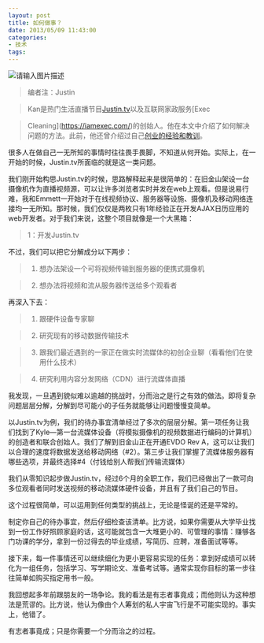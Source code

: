 ```yaml
---
layout: post
title: 如何做事？
date: 2013/05/09 11:43:00
categories: 
- 技术
tags: 
---
```


![请输入图片描述][1]

> 编者注：Justin  

> Kan是热门生活直播节目[Justin.tv](http://www.justin.tv/)以及互联网家政服务[Exec  

> Cleaning](https://iamexec.com/)的创始人。他在本文中介绍了如何解决问题的方法。此前，他还曾介绍过自己[创业的经验和教训](http://www.36kr.com/p/15231.html)。

很多人在做自己一无所知的事情时往往畏手畏脚，不知道从何开始。实际上，在一开始的时候，Justin.tv所面临的就是这一类问题。

我们刚开始构思Justin.tv的时候，思路解释起来是很简单的：在旧金山架设一台摄像机作为直播视频源，可以让许多浏览者实时并发在web上观看。但是说易行难，我和Emmett一开始对于在线视频协议、服务器等设施、摄像机及移动网络连接均一无所知。那时候，我们仅仅是两枚只有1年经验正在开发AJAX日历应用的web开发者。对于我们来说，这整个项目就像是一个大黑箱：

> 1：开发Justin.tv

不过，我们可以把它分解成分以下两步：

> 1.  想办法架设一个可将视频传输到服务器的便携式摄像机

> 2.  想办法将视频和流从服务器传送给多个观看者

再深入下去：

> 1.  跟硬件设备专家聊

> 2.  研究现有的移动数据传输技术

> 3.  跟我们最近遇到的一家正在做实时流媒体的初创企业聊（看看他们在使用什么技术）

> 4.  研究利用内容分发网络（CDN）进行流媒体直播

我发现，一旦遇到貌似难以逾越的挑战时，分而治之是行之有效的做法。即将复杂问题层层分解，分解到尽可能小的子任务就能够让问题慢慢变简单。

以Justin.tv为例，我们的待办事宜清单经过了多次的层层分解。第一项任务让我们找到了Kyle—第一台流媒体设备（将模拟摄像机的视频数据进行编码的计算机）的创造者和联合创始人。我们了解到旧金山正在开通EVDO Rev A，这可以让我们以合理的速度将数据发送给移动网络（#2）。第三步让我们掌握了流媒体服务器有哪些选项，并最终选择#4（付钱给别人帮我们传输流媒体）

我们从零知识起步做Justin.tv，经过6个月的全职工作，我们已经做出了一款可向多位观看者同时发送视频的移动流媒体硬件设备，并且有了我们自己的节目。

这个过程很简单，可以运用到任何类型的挑战上，无论是怪诞的还是平常的。

制定你自己的待办事宜，然后仔细检查该清单。比方说，如果你需要从大学毕业找到一份工作好照顾家庭的话，这可能就包含一大堆更小的、可管理的事情：赚够各门功课的学分，拿到一份过得去的毕业成绩，写简历、应聘，准备面试等等。

接下来，每一件事情还可以继续细化为更小更容易实现的任务：拿到好成绩可以转化为一组任务，包括学习、写学期论文、准备考试等。通常实现你目标的第一步往往简单如购买指定用书一般。

我回想起多年前跟朋友的一场争论。我的看法是有志者事竟成；而他则认为这种想法是荒谬的。比方说，他认为像由个人筹划的私人宇宙飞行是不可能实现的。事实上，他错了。

有志者事竟成；只是你需要一个分而治之的过程。

 [1]: http://ww1.sinaimg.cn/large/006tNc79gw1f512jd1o66j30iw0cm0ud
